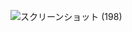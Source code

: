 
![スクリーンショット (198)](https://user-images.githubusercontent.com/83046864/138809440-41102ab9-c792-4640-8f74-14bb5aaa8451.png)
